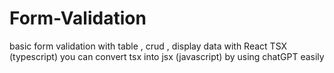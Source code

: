 # Form-Validation
basic form validation with table , crud , display data with React TSX (typescript) you can convert tsx into jsx (javascript) by using chatGPT easily

